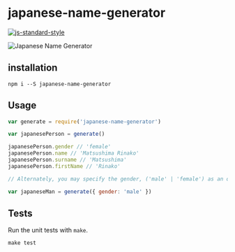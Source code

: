 # japanese-name-generator

[![js-standard-style](https://cdn.rawgit.com/feross/standard/master/badge.svg)](https://github.com/feross/standard)

![Japanese Name Generator](http://nd06.jxs.cz/033/857/642dda4c84_95676290_o2.jpg)

## installation
```
npm i --S japanese-name-generator
```

## Usage
```javascript
var generate = require('japanese-name-generator')

var japanesePerson = generate()

japanesePerson.gender // 'female'
japanesePerson.name // 'Matsushima Rinako'
japanesePerson.surname // 'Matsushima'
japanesePerson.firstName // 'Rinako'

// Alternately, you may specify the gender, ('male' | 'female') as an option:

var japaneseMan = generate({ gender: 'male' })
```

## Tests
Run the unit tests with `make`.
```
make test
```
